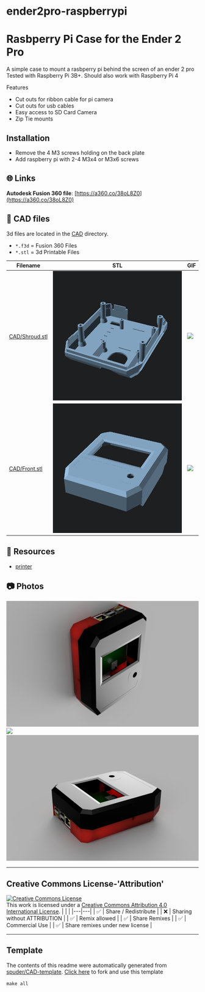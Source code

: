 
# ender2pro-raspberrypi
# Rasbperry Pi Case for the Ender 2 Pro

A simple case to mount a rasbperry pi behind the screen of an ender 2 pro
Tested with Raspberry Pi 3B+. Should also work with Raspberry Pi 4

Features
- Cut outs for ribbon cable for pi camera
- Cut outs for usb cables
- Easy access to SD Card Camera
- Zip Tie mounts


## Installation
- Remove the 4 M3 screws holding on the back plate
- Add raspberry pi with 2-4 M3x4 or M3x6 screws



## :globe_with_meridians: Links


**Autodesk Fusion 360 file**: [https://a360.co/38oL8Z0](https://a360.co/38oL8Z0)


## :triangular_ruler: CAD files

3d files are located in the [CAD](./CAD) directory.
- `*.f3d` = Fusion 360 Files
- `*.stl` = 3d Printable Files

| Filename | STL | GIF | 
| --- | --- | --- | 
| [CAD/Shroud.stl](./CAD%2FShroud.stl) | ![](./CAD%2FShroud.png) | ![](./CAD%2FShroud.gif) | 
| [CAD/Front.stl](./CAD%2FFront.stl) | ![](./CAD%2FFront.png) | ![](./CAD%2FFront.gif) | 


## :notebook: Resources
- [printer](https://www.creality.com/goods-detail/creality-ender-2-pro-3d-printer)

## :camera: Photos
![](photos%2FLCD_2022-Apr-02_03-31-02AM-000_CustomizedView1616716945.png)
![](photos%2Fcropped)
![](photos%2FLCD_2022-Apr-02_03-30-14AM-000_CustomizedView4384384350.png)

---

## Creative Commons License-'Attribution'
<a rel="license" href="http://creativecommons.org/licenses/by/4.0/"><img alt="Creative Commons License" style="border-width:0" src="https://i.creativecommons.org/l/by/4.0/88x31.png" /></a><br />This work is licensed under a <a rel="license" href="http://creativecommons.org/licenses/by/4.0/">Creative Commons Attribution 4.0 International License</a>.
|  |  | 
|---|---|
| :white_check_mark: | Share / Redistribute | 
| :x: | Sharing without ATTRIBUTION |
| :white_check_mark: | Remix allowed | 
| :white_check_mark: | Share Remixes | 
| :white_check_mark: | Commercial Use | 
| :white_check_mark: | Share remixes under new license | 


---
## Template
The contents of this readme were automatically generated from [spuder/CAD-template](https://github.com/spuder/CAD-template). 
[Click here](https://github.com/spuder/CAD-template/generate) to fork and use this template

```
make all
```